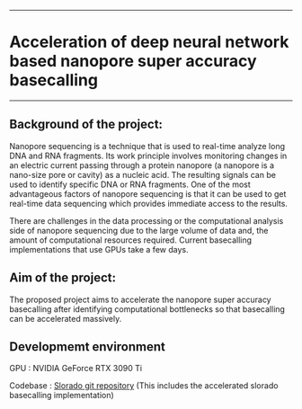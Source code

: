 ___
# Acceleration of deep neural network based nanopore super accuracy basecalling
___

## Background of the project:

Nanopore sequencing is a technique that is used to real-time analyze long DNA and RNA fragments. Its work principle involves monitoring changes in an electric current passing through a protein nanopore (a nanopore is a nano-size pore or cavity) as a nucleic acid. The resulting signals can be used to identify specific DNA or RNA fragments. One of the most advantageous factors of nanopore sequencing is that it can be used to get real-time data sequencing which provides immediate access to the results.

There are challenges in the data processing or the computational analysis side of nanopore sequencing due to the large volume of data and, the amount of computational resources required. Current basecalling implementations that use GPUs take a few days. 

## Aim of the project:

The proposed project aims to accelerate the nanopore super accuracy basecalling after identifying computational bottlenecks so that basecalling can be accelerated massively.

## Developmemt environment

GPU : NVIDIA GeForce RTX 3090 Ti

Codebase : [Slorado git repository](https://github.com/cepdnaclk/e17-slorado)
(This includes the accelerated slorado basecalling implementation)






